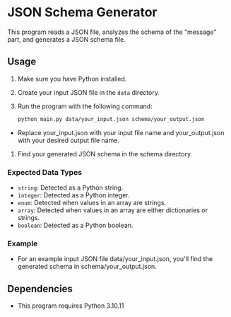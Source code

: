 # JSON Schema Generator

This program reads a JSON file, analyzes the schema of the "message" part, and generates a JSON schema file.

## Usage

1. Make sure you have Python installed.

2. Create your input JSON file in the `data` directory.

3. Run the program with the following command:

   ```bash
   python main.py data/your_input.json schema/your_output.json

- Replace your_input.json with your input file name and your_output.json with your desired output file name.

1. Find your generated JSON schema in the schema directory.
### Expected Data Types
- `string`: Detected as a Python string.
- `integer`: Detected as a Python integer.
- `enum`: Detected when values in an array are strings.
- `array`: Detected when values in an array are either dictionaries or strings.
- `boolean`: Detected as a Python boolean.

### Example
- For an example input JSON file data/your_input.json, you'll find the generated schema in schema/your_output.json.

## Dependencies
- This program requires Python 3.10.11